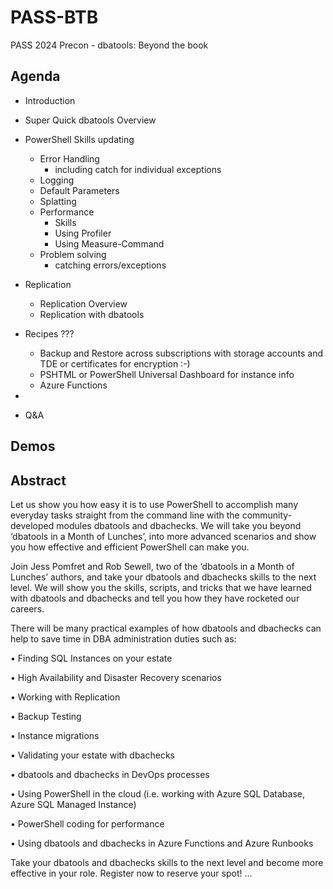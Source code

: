 # PASS-BTB

PASS 2024 Precon - dbatools: Beyond the book

## Agenda

- Introduction
- Super Quick dbatools Overview
- PowerShell Skills updating
    - Error Handling
        - including catch for individual exceptions
    - Logging
    - Default Parameters
    - Splatting
    - Performance
        - Skills
        - Using Profiler
        - Using Measure-Command
    - Problem solving
        - catching errors/exceptions

- Replication
    - Replication Overview
    - Replication with dbatools
- Recipes ???
    - Backup and Restore across subscriptions with storage accounts and TDE or certificates for encryption :-)
    - PSHTML or PowerShell Universal Dashboard for instance info
    - Azure Functions

-
- Q&A

## Demos

## Abstract

Let us show you how easy it is to use PowerShell to accomplish many everyday tasks straight from the command line with the community-developed modules dbatools and dbachecks. We will take you beyond ‘dbatools in a Month of Lunches’, into more advanced scenarios and show you how effective and efficient PowerShell can make you.

Join Jess Pomfret and Rob Sewell, two of the ‘dbatools in a Month of Lunches’ authors, and take your dbatools and dbachecks skills to the next level. We will show you the skills, scripts, and tricks that we have learned with dbatools and dbachecks and tell you how they have rocketed our careers.

There will be many practical examples of how dbatools and dbachecks can help to save time in DBA administration duties such as:

•	Finding SQL Instances on your estate

•	High Availability and Disaster Recovery scenarios

•	Working with Replication

•	Backup Testing

•	Instance migrations

•	Validating your estate with dbachecks

•	dbatools and dbachecks in DevOps processes

•	Using PowerShell in the cloud (i.e. working with Azure SQL Database, Azure SQL Managed Instance)

•	PowerShell coding for performance

•	Using dbatools and dbachecks in Azure Functions and Azure Runbooks

Take your dbatools and dbachecks skills to the next level and become more effective in your role. Register now to reserve your spot!
...

